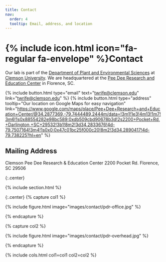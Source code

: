 ```yaml
---
title: Contact
nav:
  order: 4
  tooltip: Email, address, and location
---
```


# {% include icon.html icon="fa-regular fa-envelope" %}Contact

Our lab is part of the [Department of Plant and Environmental Sciences](https://www.clemson.edu/cafls/plant-environmental-sciences/index.html) at [Clemson University](https://www.clemson.edu/). We are headquartered at the [Pee Dee Research and Education Center](https://www.clemson.edu/cafls/research/peedee/) in Florence, SC.

{%
  include button.html
  type="email"
  text="twrife@clemson.edu"
  link="twrife@clemson.edu"
%}
{%
  include button.html
  type="address"
  tooltip="Our location on Google Maps for easy navigation"
  link="https://www.google.com/maps/place/Pee+Dee+Research+and+Education+Center/@34.2877369,-79.7444489,2444m/data=!3m1!1e3!4m13!1m7!3m6!1s0x88554282e98bc589:0xdb509cbd90678b3d!2s2200+Pocket+Rd,+Darlington,+SC+29532!3b1!8m2!3d34.2833676!4d-79.7507164!3m4!1s0x0:0x47c01bc25f000c20!8m2!3d34.2890417!4d-79.738225?hl=en"
%}

## <i class="fas fa-mail-bulk"></i>Mailing Address

Clemson Pee Dee Research & Education Center
2200 Pocket Rd. Florence, SC  29506

{:.center}

{% include section.html %}

{:.center}
{% capture col1 %}

{%
  include figure.html
  image="images/contact/pdr-office.jpg"
%}

{% endcapture %}

{% capture col2 %}

{%
  include figure.html
  image="images/contact/pdr-overhead.jpg"
%}

{% endcapture %}

{% include cols.html col1=col1 col2=col2 %}